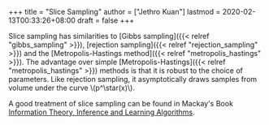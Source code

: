 +++
title = "Slice Sampling"
author = ["Jethro Kuan"]
lastmod = 2020-02-13T00:33:26+08:00
draft = false
+++

Slice sampling has similarities to [Gibbs sampling]({{< relref "gibbs_sampling" >}}), [rejection sampling]({{< relref "rejection_sampling" >}})
and the [Metropolis-Hastings method]({{< relref "metropolis_hastings" >}}). The advantage over simple
[Metropolis-Hastings]({{< relref "metropolis_hastings" >}}) methods is that it is robust to the choice of
parameters. Like rejection sampling, it asymptotically draws samples
from volume under the curve \\(p^\star(x)\\).

A good treatment of slice sampling can be found in Mackay's Book
[Information Theory, Inference and Learning Algorithms](http://www.inference.org.uk/itprnn/book.pdf).
